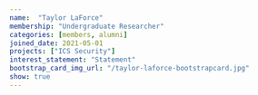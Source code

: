 ```yaml
---
name:  "Taylor LaForce"
membership: "Undergraduate Researcher"
categories: [members, alumni]
joined_date: 2021-05-01
projects: ["ICS Security"]
interest_statement: "Statement"
bootstrap_card_img_url: "/taylor-laforce-bootstrapcard.jpg"
show: true
---
```

